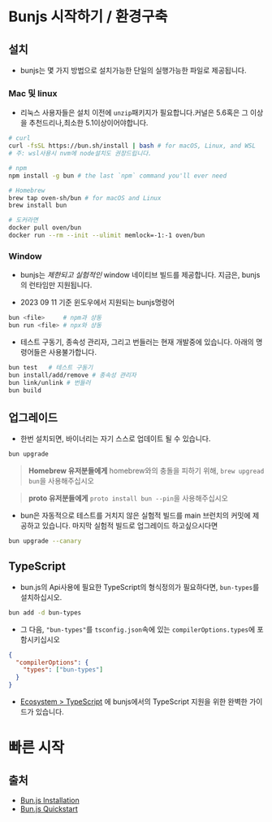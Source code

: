 # Bunjs 시작하기 / 환경구축

## 설치
- bunjs는 몇 가지 방법으로 설치가능한 단일의 실행가능한 파일로 제공됩니다.

### Mac 및 linux
- 리눅스 사용자들은 설치 이전에 `unzip`패키지가 필요합니다.커널은 5.6혹은 그 이상을 추천드리나,최소한 5.1이상이어야합니다.
```bash
# curl
curl -fsSL https://bun.sh/install | bash # for macOS, Linux, and WSL
# 주: wsl사용시 nvm에 node설치도 권장드립니다.

# npm
npm install -g bun # the last `npm` command you'll ever need

# Homebrew
brew tap oven-sh/bun # for macOS and Linux
brew install bun

# 도커라면 
docker pull oven/bun
docker run --rm --init --ulimit memlock=-1:-1 oven/bun
```

### Window 
- bunjs는 _제한되고 실험적인_ window 네이티브 빌드를 제공합니다. 지금은, bunjs의 런타임만 지원됩니다.

- 2023 09 11 기준 윈도우에서 지원되는 bunjs명령어
```bash
bun <file>     # npm과 상동
bun run <file> # npx와 상동
```

- 테스트 구동기, 종속성 관리자, 그리고 번들러는 현재 개발중에 있습니다. 아래의 명령어들은 사용불가합니다.
```bash
bun test   # 테스트 구동기
bun install/add/remove # 종속성 관리자
bun link/unlink # 번들러
bun build
```

## 업그레이드 
- 한번 설치되면, 바이너리는 자기 스스로 업데이트 될 수 있습니다.
```bash
bun upgrade
```
> **Homebrew 유저분들에게** homebrew와의 충돌을 피하기 위해, `brew upgread bun`을 사용해주십시오

> **proto 유저분들에게** `proto install bun --pin`을 사용해주십시오

- bun은 자동적으로 테스트를 거치지 않은 실험적 빌드를 main 브런치의 커밋에 제공하고 있습니다. 마지막 실험적 빌드로 업그레이드 하고싶으시다면
```bash
bun upgrade --canary
```

## TypeScript
- bun.js의 Api사용에 필요한 TypeScript의 형식정의가 필요하다면, `bun-types`를 설치하십시오.
```bash
bun add -d bun-types 
```
- 그 다음, `"bun-types"`를 `tsconfig.json`속에 있는 `compilerOptions.types`에 포함시키십시오

```json
{
  "compilerOptions": {
    "types": ["bun-types"]
  }
}
```
- [Ecosystem > TypeScript](https://bun.sh/docs/runtime/typescript) 에 bunjs에서의 TypeScript 지원을 위한 완벽한 가이드가 있습니다.
# 빠른 시작



## 출처 
- [Bun.js Installation](https://bun.sh/docs/installation)
- [Bun.js Quickstart](https://bun.sh/docs/quickstart)